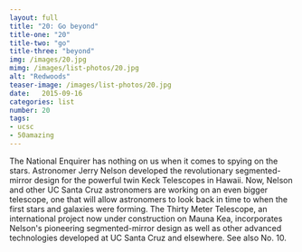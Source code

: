 ```yaml
---
layout: full
title: "20: Go beyond"
title-one: "20"
title-two: "go"
title-three: "beyond"
img: /images/20.jpg
mimg: /images/list-photos/20.jpg
alt: "Redwoods"
teaser-image: /images/list-photos/20.jpg
date:   2015-09-16
categories: list
number: 20
tags:
- ucsc
- 50amazing
---
```

The National Enquirer has nothing on us when it comes to spying on the stars. Astronomer Jerry Nelson developed the revolutionary segmented-mirror design for the powerful twin Keck Telescopes in Hawaii. Now, Nelson and other UC Santa Cruz astronomers are working on an even bigger telescope, one that will allow astronomers to look back in time to when the first stars and galaxies were forming. The Thirty Meter Telescope, an international project now under construction on Mauna Kea, incorporates Nelson's pioneering segmented-mirror design as well as other advanced technologies developed at UC Santa Cruz and elsewhere. See also No. 10.